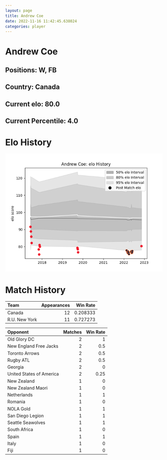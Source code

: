 ```yaml
---  
layout: page  
title: Andrew Coe  
date: 2022-11-16 11:42:45.638024  
categories: player  
---
```

# Andrew Coe

## Positions: W, FB

## Country: Canada

## Current elo: 80.0

## Current Percentile: 4.0

# Elo History


![elo history](history_AndrewCoe.png)
# Match History


| Team          |   Appearances |   Win Rate |
|:--------------|--------------:|-----------:|
| Canada        |            12 |   0.208333 |
| R.U. New York |            11 |   0.727273 |

| Opponent                 |   Matches |   Win Rate |
|:-------------------------|----------:|-----------:|
| Old Glory DC             |         2 |       1    |
| New England Free Jacks   |         2 |       0.5  |
| Toronto Arrows           |         2 |       0.5  |
| Rugby ATL                |         2 |       0.5  |
| Georgia                  |         2 |       0    |
| United States of America |         2 |       0.25 |
| New Zealand              |         1 |       0    |
| New Zealand Maori        |         1 |       0    |
| Netherlands              |         1 |       1    |
| Romania                  |         1 |       0    |
| NOLA Gold                |         1 |       1    |
| San Diego Legion         |         1 |       1    |
| Seattle Seawolves        |         1 |       1    |
| South Africa             |         1 |       0    |
| Spain                    |         1 |       1    |
| Italy                    |         1 |       0    |
| Fiji                     |         1 |       0    |